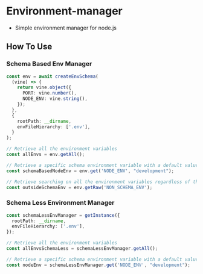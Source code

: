 # Environment-manager

- Simple environment manager for node.js

## How To Use

### Schema Based Env Manager
```typescript
const env = await createEnvSchema(
  (vine) => {
    return vine.object({
      PORT: vine.number(),
      NODE_ENV: vine.string(),
    });
  },
  {
    rootPath: __dirname,
    envFileHierarchy: ['.env'],
  }
);

// Retrieve all the environment variables
const allEnvs = env.getAll();

// Retrieve a specific schema environment variable with a default value, the type will be inferred from the schema
const schemaBasedNodeEnv = env.get('NODE_ENV', "development");

// Retrieve searching on all the environment variables regardless of the schema
const outsideSchemaEnv = env.getRaw('NON_SCHEMA_ENV');
```

### Schema Less Environment Manager
```typescript
const schemaLessEnvManager = getInstance({
  rootPath: __dirname,
  envFileHierarchy: ['.env'],
});

// Retrieve all the environment variables
const allEnvsSchemaLess = schemaLessEnvManager.getAll();

// Retrieve a specific schema environment variable with a default value
const nodeEnv = schemaLessEnvManager.get('NODE_ENV', "development");
```

